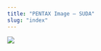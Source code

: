 ```yaml
---
title: "PENTAX Image – SUDA"
slug: "index"
---
```


[![](/wp-content/2011/12/102-300x225.jpg)](/wp-content/2011/12/102.jpg)